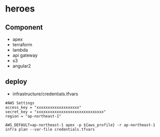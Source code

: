 # heroes

## Component
- apex
- terraform
- lambda
- api gateway
- s3
- angular2

## deploy

- infrastructure/credentials.tfvars

```
#AWS Settings
access_key = "xxxxxxxxxxxxxxxxxxx"
secret_key = "xxxxxxxxxxxxxxxxxxxxxxxxxxxxxx"
region = "ap-northeast-1"
```

```
AWS_DEFAULT=ap-northeast-1 apex -p ${aws_profile} -r ap-northeast-1 infra plan --var-file credentials.tfvars
```

